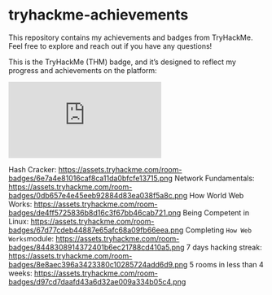 # tryhackme-achievements
This repository contains my achievements and badges from TryHackMe. Feel free to explore and reach out if you have any questions!

This is the TryHackMe (THM) badge, and it’s designed to reflect my progress and achievements on the platform:
<iframe src="https://tryhackme.com/api/v2/badges/public-profile?userPublicId=4016372" style='border:none;'></iframe>

Hash Cracker:                     https://assets.tryhackme.com/room-badges/6e7a4e81016caf8ca11da0bfcfe13715.png
Network Fundamentals:             https://assets.tryhackme.com/room-badges/0db657e4e45eeb92884d83ea038f5a8c.png
How World Web Works:              https://assets.tryhackme.com/room-badges/de4ff5725836b8d16c3f67bb46cab721.png
Being Competent in Linux:         https://assets.tryhackme.com/room-badges/67d77cdeb44887e65afc68a09fb66eea.png
Completing `How Web Works`module: https://assets.tryhackme.com/room-badges/8448308914372401b6ec21788cd410a5.png
7 days hacking streak:            https://assets.tryhackme.com/room-badges/8e8aec396a3423380c10285724add6d9.png
5 rooms in less than 4 weeks:     https://assets.tryhackme.com/room-badges/d97cd7daafd43a6d32ae009a334b05c4.png
